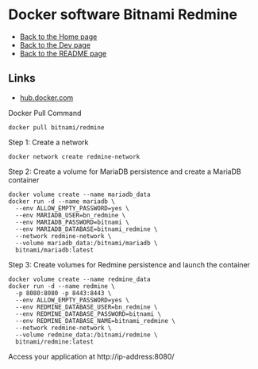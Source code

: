 # Docker software Bitnami Redmine

- [Back to the Home page](../../README.md)
- [Back to the Dev page](../README.md)
- [Back to the README page](README.md)

## Links
- [hub.docker.com](https://hub.docker.com/r/bitnami/redmine/)


Docker Pull Command
```
docker pull bitnami/redmine
```

Step 1: Create a network
```
docker network create redmine-network
```

Step 2: Create a volume for MariaDB persistence and create a MariaDB container
```
docker volume create --name mariadb_data
docker run -d --name mariadb \
  --env ALLOW_EMPTY_PASSWORD=yes \
  --env MARIADB_USER=bn_redmine \
  --env MARIADB_PASSWORD=bitnami \
  --env MARIADB_DATABASE=bitnami_redmine \
  --network redmine-network \
  --volume mariadb_data:/bitnami/mariadb \
  bitnami/mariadb:latest
```

Step 3: Create volumes for Redmine persistence and launch the container
```
docker volume create --name redmine_data
docker run -d --name redmine \
  -p 8080:8080 -p 8443:8443 \
  --env ALLOW_EMPTY_PASSWORD=yes \
  --env REDMINE_DATABASE_USER=bn_redmine \
  --env REDMINE_DATABASE_PASSWORD=bitnami \
  --env REDMINE_DATABASE_NAME=bitnami_redmine \
  --network redmine-network \
  --volume redmine_data:/bitnami/redmine \
  bitnami/redmine:latest
```

Access your application at http://ip-address:8080/
